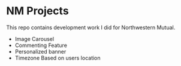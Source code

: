 # NM Projects
This repo contains development work I did for Northwestern Mutual. 

- Image Carousel
- Commenting Feature
- Personalized banner
- Timezone Based on users location
